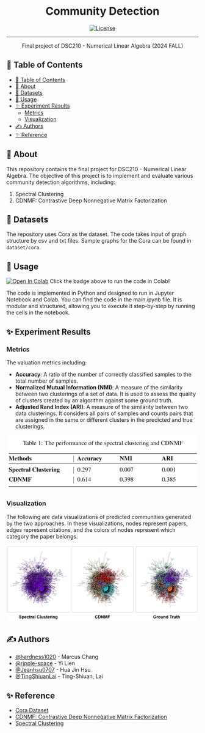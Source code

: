 <h1 align="center">Community Detection</h1>

<div align="center">

[![License](https://img.shields.io/badge/license-MIT-blue.svg)](/LICENSE)

</div>

---

<p align="center"> Final project of DSC210 - Numerical Linear Algebra (2024 FALL)
    <br> 
</p>

## 📝 Table of Contents

- [📝 Table of Contents](#-table-of-contents)
- [🧐 About ](#-about-)
- [📂 Datasets ](#-datasets-)
- [🎈 Usage ](#-usage-)
- [✨ Experiment Results ](#-experiment-results-)
  - [Metrics](#metrics)
  - [Visualization](#visualization)
- [✍️ Authors ](#️-authors-)
- [✨ Reference ](#-reference-)

## 🧐 About <a name = "about"></a>

This repository contains the final project for DSC210 - Numerical Linear Algebra. The objective of this project is to implement and evaluate various community detection algorithms, including:

1. Spectral Clustering
2. CDNMF: Contrastive Deep Nonnegative Matrix Factorization

## 📂 Datasets <a name="datasets"></a>

The repository uses Cora as the dataset. The code takes input of graph structure by csv and txt files. Sample graphs for the Cora can 
be found in `dataset/cora`.

## 🎈 Usage <a name="usage"></a>

[![Open In Colab](https://colab.research.google.com/assets/colab-badge.svg)](https://colab.research.google.com/github/hardness1020/Community_Detection/blob/main/main.ipynb)
Click the badge above to run the code in Colab!

The code is implemented in Python and designed to run in Jupyter Notebook and Colab. You can find the code in the main.ipynb file. It is modular and structured, allowing you to execute it step-by-step by running the cells in the notebook.


## ✨ Experiment Results <a name="experiment_results"></a>
### Metrics
The valuation metrics including:
- **Accuracy**: A ratio of the number of correctly classified samples to the total number of samples.
- **Normalized Mutual Information (NMI)**: A measure of the similarity between two clusterings of a set of data. It is used to assess the quality of clusters created by an algorithm against some ground truth.
- **Adjusted Rand Index (ARI)**: A measure of the similarity between two data clusterings. It considers all pairs of samples and counts pairs that are assigned in the same or different clusters in the predicted and true clusterings.

![image](https://github.com/hardness1020/Community_Detection/blob/main/fig/matrics_table.png?raw=true)

### Visualization
The following are data visualizations of predicted communities generated by the two approaches. In these visualizations, nodes represent papers, edges represent citations, and the colors of nodes represent which category the paper belongs.

![image](https://github.com/hardness1020/Community_Detection/blob/main/fig/visualization_comparison.png?raw=true)


## ✍️ Authors <a name="authors"></a>
- [@hardness1020](https://github.com/hardness1020) - Marcus Chang
- [@ripple-space](https://github.com/ripple-space) - Yi Lien
- [@Jeanhsu0707](https://github.com/Jeanhsu0707) - Hua Jin Hsu
- [@TingShiuanLai](https://github.com/TingShiuanLai) - Ting-Shiuan, Lai


## ✨ Reference <a name="reference"></a>
- [Cora Dataset](https://ieee-dataport.org/documents/cora)
- [CDNMF: Contrastive Deep Nonnegative Matrix Factorization](https://github.com/6lyc/CDNMF)
- [Spectral Clustering](https://scikit-learn.org/1.5/modules/generated/sklearn.cluster.SpectralClustering.html)
